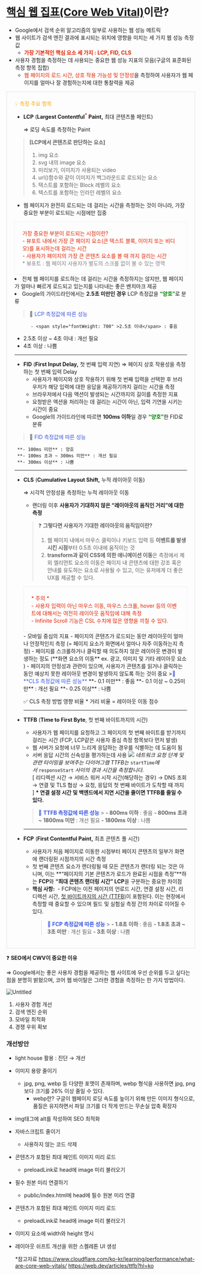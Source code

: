# [핵심 웹 집표(Core Web Vital)](https://web.dev/articles/vitals?hl=ko)이란?

- Google에서 검색 순위 알고리즘의 일부로 사용하는 웹 성능 메트릭
- 웹 사이트가 검색 엔진 결과에 표시되는 위치에 영향을 미치는 세 가지 웹 성능 측정값
  - **<span style="color: #E12301">가장 기본적인 핵심 요소 세 가지 : LCP, FID, CLS</span>**
- 사용자 경험을 측정하는 데 사용되는 중요한 웹 성능 지표의 모음(구글의 표준화된 측정 항목 집합)
  - <span style="color: #E12301; fontWeight: 700px">웹 페이지의 로드 시간, 상호 작용 가능성 및 안정성</span>을 측정하여 사용자가 웹 페이지를 얼마나 잘 경험하는지에 대한 통찰력을 제공

<div style="border: 2px solid #eee; borderRadius: 15px; padding: 20px">
<span style="fontWeight: 700; fontSize: 20px; color: orange">
  💡 측정 주요 항목 </span>

- **LCP** (**Largest Contentful<sup style="color: #E12301">\*</sup> Paint,** 최대 콘텐츠풀 페인트)

  ⇒ 로딩 속도를 측정하는 Paint

> **[LCP에서 콘텐츠로 판단하는 요소]**
>
> 1. img 요소
> 2. svg 내의 image 요소
> 3. 미리보기, 이미지가 사용되는 video
> 4. url()함수와 같이 이미지가 백그라운드로 로드되는 요소
> 5. 텍스트를 포함하는 Block 레벨의 요소
> 6. 텍스트를 포함하는 인라인 레벨의 요소

- 웹 페이지가 완전히 로드되는 데 걸리는 시간을 측정하는 것이 아니라, <span style="fontWeight: 700; backgroundColor: #90E0A9">가장 중요한 부분이 로드되는 시점</span>에만 집중
<div style="color: #E12301; fontSize: 12px; border: 1px solid #eee; borderRadius: 15px; padding: 20px; backgroundColor: #A8E0DB">
  <span style="fontWeight: 700">가장 중요한 부분이 로드되는 시점이란?</span>
  <br>- 뷰포트 내에서 가장 큰 페이지 요소(큰 텍스트 블록, 이미지 또는 비디오)를 표시하는데 걸리는 시간 <br/>- 사용자가 페이지의 가장 큰 콘텐츠 요소를 볼 때 까지 걸리는 시간 <br/><span style="color: gray; fontSize: 12px">* 뷰포트 : 웹 페이지 사용자가 별도의 스크롤 없이 볼 수 있는 영역</span></div

- 전체 웹 페이지를 로드하는 데 걸리는 시간을 측정하지는 않지만, 웹 페이지가 얼마나 빠르게 로드되고 있는지를 나타내는 좋은 벤치마크 제공
- Google의 가이드라인에서는 **2.5초 미만인 경우** LCP 측정값을 <span style="color: green" >**“양호”**</span>로 분류

> 📌 <span style="color: #3A56E0; fontWeight: 700" >LCP 측정값에 따른 성능</span>

          - <span style="fontWeight: 700" >2.5초 이내</span> : 좋음

- <span style="fontWeight: 700" >2.5초 이상 ~ 4초 이내</span> : 개선 필요
- <span style="fontWeight: 700" >4초 이상</span> : 나쁨

---

- **FID** (**First Input Delay,** 첫 번째 입력 지연)
  ⇒ 페이지 상호 작용성을 측정하는 첫 번째 입력 Delay
  - 사용자가 페이지와 상호 작용하기 위해 첫 번째 입력을 선택한 후 브라우저가 해당 입력에 대한 응답을 제공하기까지 걸리는 시간을 측정
  - 브라우저에서 다음 액션이 발생되는 시간까지의 길이를 측정한 지표
  - 요청받은 액션을 처리하는 데 걸리는 시간이 아닌, 입력 기연을 시키는 시간이 중요
  - Google의 가이드라인에 따르면 **100ms 이하**일 경우 <span style="color: green" >**“양호”**</span>한 FID로 분류

> 📌 <span style="color: #3A56E0; fontWeight: 700" >FID 측정값에 따른 성능</span>

     **- 100ms 미만** : 양호
     **- 100ms 초과 ~ 300ms 미만** : 개선 필요
     **- 300ms 이상** : 나쁨

---

- **CLS** (**Cumulative Layout Shift,** 누적 레이아웃 이동)

  ⇒ 시각적 안정성을 측정하는 누적 레이아웃 이동

  - 랜더링 이후 **사용자가 기대하지 않은 “레이아웃의 움직인 거리”에 대한 측정**

  > ❓ **그렇다면 사용자가 기대한 레이아웃의 움직임이란?**
  >
  > 1. 웹 페이지 내에서 마우스 클릭이나 키보드 입력 등 **이벤트를 발생시킨 시점**부터 0.5초 이내에 움직이는 것
  > 2. **transform과 같이 CSS에 의한 애니메이션 이동**은 측정에서 제외
  >    엘리먼트 요소의 이동은 페이지 내 콘텐츠에 대한 강조 혹은 안내를 유도하는 요소로 사용될 수 있고, 이는 유저에게 더 좋은 UX를 제공할 수 있다.

    <div style="color: #E12301; fontSize: 14px; border: 1px solid #eee; borderRadius: 15px; padding: 20px; backgroundColor: #A8E0DB"><span style="fontWeight: 700">* 주의 *</span></br>- 사용자 입력이 아닌 마우스 이동, 마우스 스크롤, hover 등의 이벤트에 대해서는 여전히 레이아웃 움직임에 대해 측정 <br/>- Infinite Scroll 기능은 CSL 수치에 많은 영향을 끼칠 수 있다. </div>
  - 모바일 중심의 지표
  - 페이지의 콘텐츠가 로드되는 동안 레이아웃이 얼마나 안정적인지 측정
    (= 페이지 요소가 화면에서 얼마나 자주 이동하는지 측정)
    - 페이지를 스크롤하거나 클릭할 때 의도하지 않은 레이아웃 변경이 발생하는 정도
    (**화면 요소의 이동** ex. 광고, 이미지 및 기타 레이아웃 요소 )
    - 페이지의 안정성과 관련이 있으며, 사용자가 콘텐츠를 읽거나 클릭하는 동안 예상치 못한 레이아웃 변경이 발생하지 않도록 하는 것이 중요
     ><span style="color: #3A56E0; fontWeight: 700" >📌 **CLS 측정값에 따른 성능**</span>
     **- 0.1 미만** : 좋음
     **- 0.1 이상 ~ 0.25미만**  : 개선 필요
     **- 0.25 이상** : 나쁨
    
    ✅ CLS 측정 방법
    영향 비율 * 거리 비율 = 레이아웃 이동 점수
    
    
    ---

- **TTFB** (**Time to First Byte**, 첫 번째 바이트까지의 시간)

  - 사용자가 웹 페이지를 요청하고 그 페이지의 첫 번째 바이트를 받기까지 걸리는 시간 (FCP, LCP같은 사용자 중심 측정 항목보다 먼저 발생)
  - 웹 서버가 요청에 너무 느리게 응답하는 경우를 식별하는 데 도움이 됨
  - 서버 응답 시간의 신속성을 평가하는데 사용
    ![](https://velog.velcdn.com/images/jjjiyoung0130/post/969e4b26-366f-472a-adea-94595f223427/image.png)
    <span style="fontSize: 14px">*네트워크 요청 단계 및 관련 타이밍을 보여주는 다이어그램 TTFB는* `startTime`*에서* `responseStart` *사이의 경과 시간을 측정합니다.*</span></br>
    [ 리디렉션 시간 → 서비스 워커 시작 시간(해당하는 경우) → DNS 조회 → 연결 및 TLS 협상 → 요청, 응답의 첫 번째 바이트가 도착할 때 까지 ]
    **\* 연결 설정 시간 및 백엔드에서 지연 시간을 줄이면 TTFB를 줄일 수 있다.**

  > <span style="color: #3A56E0; fontWeight: 700" >📌 **TTFB 측정값에 따른 성능**</span> > **- 800ms 이하** : 좋음
  > **- 800ms 초과 ~ 1800ms 미만** : 개선 필요
  > **- 1800ms 이상** : 나쁨

  ***

- **FCP** (**First Contentful Paint,** 최초 콘텐츠 풀 시간)
  - 사용자가 처음 페이지로 이동한 시점부터 페이지 콘텐츠의 일부가 화면에 랜더링된 시점까지의 시간 측정
  - <span style="fontWeight: 700; backgroundColor: #90E0A9">첫 번째 콘텐츠 요소가 랜더링될 때 모든 콘텐츠가 랜더링 되는 것은 아니며,</span> 이는 **“페이지의 기본 콘텐츠가 로드가 완료된 시점을 측정”**하는 **FCP**와 **“최대 콘텐츠 랜더링 시간” LCP**을 구분하는 중요한 차이점
  * **핵심 사항:**
     - FCP에는 이전 페이지의 언로드 시간, 연결 설정 시간, 리디렉션 시간, [첫 바이트까지의 시간 (TTFB)](https://web.dev/articles/ttfb?hl=ko)이 포함된다. 이는 현장에서 측정할 때 중요할 수 있으며 필드 및 실험실 측정 간의 차이로 이어질 수 있다.
    > <span style="color: #3A56E0; fontWeight: 700" >📌 **FCP 측정값에 따른 성능**</span> > **- 1.8초 이하** : 좋음
    > **- 1.8초 초과 ~ 3초 미만** : 개선 필요
    > **- 3초 이상** : 나쁨

</div>

❓ **SEO에서 CWV이 중요한 이유**

⇒ Google에서는 좋은 사용자 경험을 제공하는 웹 사이트에 우선 순위를 두고 싶다는 점을 분명히 밝혔으며, 코어 웹 바이탈은 그러한 경험을 측정하는 한 가지 방법이다.

![Untitled](https://prod-files-secure.s3.us-west-2.amazonaws.com/82ae878c-ca02-4376-af7c-923e43d1eba2/a1edb634-f3a9-4c93-8263-611f842d42c9/Untitled.png)

1. 사용자 경험 개선
2. 검색 엔진 순위
3. 모바일 최적화
4. 경쟁 우위 확보

### 개선방안

- light house 활용 : 진단 → 개선
- 이미지 용량 줄이기
  - jpg, png, webp 등 다양한 포맷이 존재하며, webp 형식을 사용하면 jpg, png보다 크기를 26% 이상 줄일 수 있다.
    - webp란?
      구글이 웹페이지 로딩 속도를 높이기 위해 만든 이미지 형식으로,
      품질은 유지하면서 파일 크기를 더 작게 만드는 무손실 압축 확장자
- img태그에 alt를 작성하여 SEO 최적화
- 자바스크립트 줄이기
  - 사용하지 않는 코드 삭제
- 콘텐츠가 포함된 최대 페인트 이미지 미리 로드
  - preloadLink로 head에 image 미리 불러오기
- 필수 원본 미리 연결하기
  - public/index.html에 head에 필수 원본 미리 연결
- 콘텐츠가 포함된 최대 페인트 이미지 미리 로드
  - preloadLink로 head에 image 미리 불러오기
- 이미지 요소에 width와 height 명시
- 레이아웃 쉬프트 개선을 위한 스켈레톤 UI 생성

  \*참고자료
  https://www.cloudflare.com/ko-kr/learning/performance/what-are-core-web-vitals/
  https://web.dev/articles/ttfb?hl=ko
